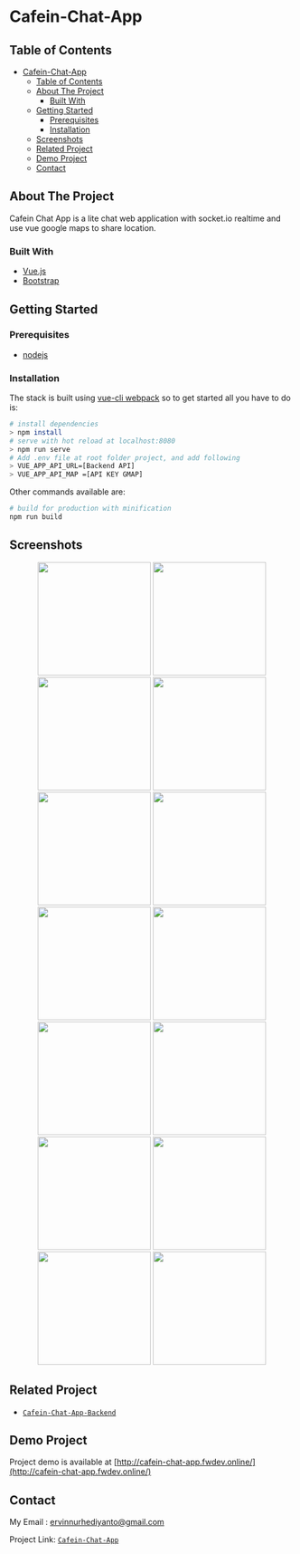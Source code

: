 # Cafein-Chat-App

<!-- TABLE OF CONTENTS -->
## Table of Contents

- [Cafein-Chat-App](#cafein-chat-app)
  - [Table of Contents](#table-of-contents)
  - [About The Project](#about-the-project)
    - [Built With](#built-with)
  - [Getting Started](#getting-started)
    - [Prerequisites](#prerequisites)
    - [Installation](#installation)
  - [Screenshots](#screenshots)
  - [Related Project](#related-project)
  - [Demo Project](#demo-project)
  - [Contact](#contact)

<!-- ABOUT THE PROJECT -->
## About The Project

Cafein Chat App is a lite chat web application with socket.io realtime and use vue google maps to share location.

### Built With

* [Vue.js](https://vuejs.org/)
* [Bootstrap](https://getbootstrap.com/)

<!-- GETTING STARTED -->
## Getting Started

### Prerequisites

* [nodejs](https://nodejs.org/en/download/)

### Installation

The stack is built using [vue-cli webpack](https://github.com/vuejs-templates/webpack) so to get started all you have to do is:


``` bash
# install dependencies
> npm install
# serve with hot reload at localhost:8080
> npm run serve
# Add .env file at root folder project, and add following
> VUE_APP_API_URL=[Backend API]
> VUE_APP_API_MAP =[API KEY GMAP]
```

Other commands available are:

``` bash
# build for production with minification
npm run build
```

<!-- ROADMAP -->
## Screenshots

<p align='center'>
  <span>
      <image width="200" src='./src/assets/Screenshoot-realtime-chat/login.png' />
      <image width="200" src='./src/assets/Screenshoot-realtime-chat/register.png' />
      <image width="200" src='./src/assets/Screenshoot-realtime-chat/forgot-password.png' />
      <image width="200" src='./src/assets/Screenshoot-realtime-chat/reset-password.png' />
      <image width="200" src='./src/assets/Screenshoot-realtime-chat/chat-page.png' />
      <image width="200" src='./src/assets/Screenshoot-realtime-chat/chat-menu-setting.png' />
      <image width="200" src='./src/assets/Screenshoot-realtime-chat/profile-user.png' />
      <image width="200" src='./src/assets/Screenshoot-realtime-chat/profile-contact.png' />
      <image width="200" src='./src/assets/Screenshoot-realtime-chat/profile-contact-location.png' />
      <image width="200" src='./src/assets/Screenshoot-realtime-chat/chat-contact.png' />
      <image width="200" src='./src/assets/Screenshoot-realtime-chat/chat-add.png' />
      <image width="200" src='./src/assets/Screenshoot-realtime-chat/chat-send-location.png' />
      <image width="200" src='./src/assets/Screenshoot-realtime-chat/add-contact-success.png' />
      <image width="200" src='./src/assets/Screenshoot-realtime-chat/edit-message-success.png' />
      
## Related Project
* [`Cafein-Chat-App-Backend`](https://github.com/Ervin-Nurhediyanto/Cafein-Chat-App-Backend)

## Demo Project

Project demo is available at [http://cafein-chat-app.fwdev.online/](http://cafein-chat-app.fwdev.online/)

<!-- CONTACT -->
## Contact

My Email : ervinnurhediyanto@gmail.com

Project Link: [`Cafein-Chat-App`](https://github.com/Ervin-Nurhediyanto/Cafein-Chat-App-Frontend)
